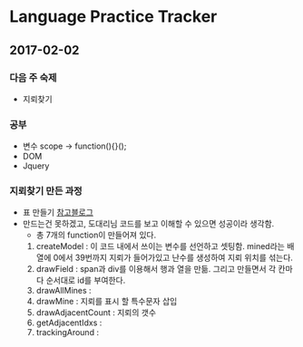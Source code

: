 # Language Practice Tracker

## 2017-02-02
### 다음 주 숙제
* 지뢰찾기


### 공부
* 변수 scope -> function(){}();
* DOM
* Jquery

### 지뢰찾기 만든 과정
* 표 만들기 [참고블로그](http://blog.naver.com/PostView.nhn?blogId=speedy22&logNo=150041620077&redirect=Dlog&widgetTypeCall=true)
* 만드는건 못하겠고, 도대리님 코드를 보고 이해할 수 있으면 성공이라 생각함.
  * 총 7개의 function이 만들어져 있다.
  1. createModel : 이 코드 내에서 쓰이는 변수를 선언하고 셋팅함. mined라는 배열에 0에서 39번까지 지뢰가 들어가있고 난수를 생성하여 지뢰 위치를 섞는다.
  2. drawField : span과 div를 이용해서 행과 열을 만듦. 그리고 만들면서 각 칸마다 순서대로 id를 부여한다.
  3. drawAllMines :
  4. drawMine : 지뢰를 표시 할 특수문자 삽입
  5. drawAdjacentCount : 지뢰의 갯수
  6. getAdjacentIdxs :
  7. trackingAround :
